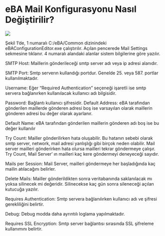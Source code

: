 # eBA Mail Konfigurasyonu Nasıl Değiştirilir?

![](https://docsbimser.blob.core.windows.net/imagecontainer/auto-uploada7d9a1cb-6f35-41aa-a612-9d8cf9a185ad)

Şekil 1’de, 1 numaralı C:/eBA/Common dizinindeki eBAConfigurationEditor.exe çalıştırılır. Açılan pencerede Mail Settings sekmesine tıklanır. 4 numaralı alandaki alanlar sistem bilgilerine göre yazılır.

SMTP Host: Maillerin gönderileceği smtp server adı veya ip adresi alanıdır.

SMTP Port: Smtp serverın kullandığı portdur. Genelde 25. veya 587. portlar kullanılmaktadır.

Username: Eğer “Required Authentication” seçeneği işaretli ise smtp servera bağlanırken kullanılacak kullanıcı adı bilgisidir.

Password: Bağlantı kullanıcı şifresidir. Default Address: eBA tarafından gönderilen maillerde gönderen adresi boş ise varsayılan olarak maillerin gönderen adresi bu değer olarak ayarlanır.

Default Name: eBA tarafından gönderilen maillerin gönderen adı boş ise bu değer kullanılır

Try Count: Mailler gönderilirken hata oluşabilir. Bu hatanın sebebi olarak smtp server, network, mail adresi yanlışlığı gibi birçok neden olabilir. Mail server mailleri gönderirken hata olursa mailleri tekrar göndermeye çalışır. Try Count, Mail Server’ ın mailleri kaç kere göndermeyi deneyeceği sayıdır.

Mails per Session: Mail Server, mailleri göndermeye her başladığında kaç mailin atılacağını belirler.

Delete Mails: Mailler gönderildikten sonra veritabanında saklanılacak mı yoksa silinecek mi değeridir. Silinecekse kaç gün sonra sileneceği açılan kutucuğa yazılır.

Requires Authentication: Smtp servera bağlanılırken kullanıcı adı ve şifresi gerekliliğini belirtir.

Debug: Debug modda daha ayrıntılı loglama yapılmaktadır.

Requires SSL Encryption: Smtp server bağlantısı sırasında SSL şifreleme kullanımını belirtir.